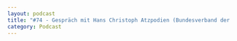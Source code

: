 ```yaml
---
layout: podcast
title: "#74 - Gespräch mit Hans Christoph Atzpodien (Bundesverband der Deutschen Sicherheits- & Verteidigungsindustrie e.V.) über das Verständnis von Nachhaltigkeit in der Rüstungsindustrie."
category: Podcast
---
```


<p><script class="podigee-podcast-player" src="https://cdn.podigee.com/podcast-player/javascripts/podigee-podcast-player.js" data-configuration="https://interviews-4-future.podigee.io/74-i4f/embed?context=external"></script></p>
